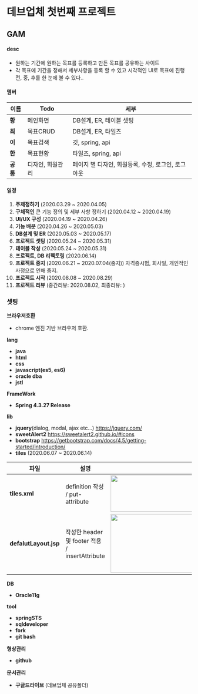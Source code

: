 # 데브업체 첫번째 프로젝트
## GAM
#### desc
- 원하는 기간에 원하는 목표를 등록하고 만든 목표를 공유하는 사이트
- 각 목표에 기간을 정해서 세부사항을 등록 할 수 있고 시각적인 UI로 목표에 진행 전, 중, 후를 한 눈에 볼 수 있다..

#### 멤버
|이름|Todo|세부|
|------|------|-----|
|**황**|메인화면|DB설계, ER, 테이블 셋팅|
|**최**|목표CRUD|DB설계, ER, 타일즈|
|**이**|목표검색|깃, spring, api|
|**한**|목표현황|타일즈, spring, api|
|**공  통**|디자인, 회원관리|페이지 별 디자인, 회원등록, 수정, 로그인, 로그아웃|

#### 일정
1. **주제정하기** (2020.03.29 ~ 2020.04.05)
2. **구체적인** 큰 기능 정의 및 세부 사항 정하기 (2020.04.12 ~ 2020.04.19)
3. **UI/UX 구성** (2020.04.19 ~ 2020.04.26)
4. **기능 배분** (2020.04.26 ~ 2020.05.03)
5. **DB설계 및 ER** (2020.05.03 ~ 2020.05.17)
6. **프로젝트 셋팅** (2020.05.24 ~ 2020.05.31)
7. **테이블 작성** (2020.05.24 ~ 2020.05.31)
8. **프로젝트, DB 리펙토링** (2020.06.14)
8. **프로젝트 중지** (2020.06.21 ~ 2020.07.04(중지)) 자격증시험, 회사일, 개인적인 사정으로 인해 중지.
8. **프로젝트 시작** (2020.08.08 ~ 2020.08.29)
9. **프로젝트 리뷰** (중간리뷰: 2020.08.02, 최종리뷰: )

### 셋팅
**브라우저호환**
- chrome 엔진 기반 브라우저 호환.

**lang**
- **java**
- **html**
- **css**
- **javascript(es5, es6)**
- **oracle dba**
- **jstl**

**FrameWork**
- **Spring 4.3.27 Release**

**lib**
- **jquery**(dialog, modal, ajax etc...) https://jquery.com/
- **sweetAlert2** https://sweetalert2.github.io/#icons
- **bootstrap** https://getbootstrap.com/docs/4.5/getting-started/introduction/
- **tiles** (2020.06.07 ~ 2020.06.14) <br/>

|파일|설명|참고|
|------|------|------|
|**tiles.xml**|definition 작성 / put-attribute|<img src="https://user-images.githubusercontent.com/44262325/84588275-0d837080-ae61-11ea-89b6-5c14cba2ba61.PNG" width="700" height="100">|
|**defalutLayout.jsp**|작성한 header 및 footer 적용 / insertAttribute|<img src="https://user-images.githubusercontent.com/44262325/84588276-0eb49d80-ae61-11ea-839c-5d028b7f3935.PNG" width="700" height="160">|

**DB**
- **Oracle11g**

**tool**
- **springSTS**
- **sqldeveloper**
- **fork**
- **git bash**

**형상관리**
- **github**

**문서관리**
- **구글드라이브** (데브업체 공유폴더)
